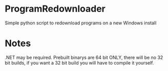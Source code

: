 # ProgramRedownloader
Simple python script to redownload programs on a new Windows install

# Notes
.NET may be required.
Prebuilt binarys are 64 bit ONLY, there will be no 32 bit builds, if you want a 32 bit build
you will have to compile it yourself.
